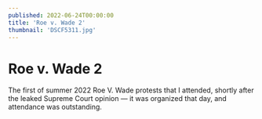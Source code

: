 ```yaml
---
published: 2022-06-24T00:00:00
title: 'Roe v. Wade 2'
thumbnail: 'DSCF5311.jpg'
---
```

# Roe v. Wade 2

The first of summer 2022 Roe V. Wade protests that I attended, shortly after the leaked Supreme Court opinion — it was organized that day, and attendance was outstanding.
